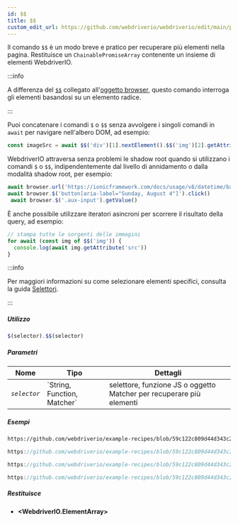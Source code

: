 ```yaml
---
id: $$
title: $$
custom_edit_url: https://github.com/webdriverio/webdriverio/edit/main/packages/webdriverio/src/commands/element/$$.ts
---
```


Il comando `$$` è un modo breve e pratico per recuperare più elementi nella pagina.
Restituisce un `ChainablePromiseArray` contenente un insieme di elementi WebdriverIO.

:::info

A differenza del [`$$`](/docs/api/browser/$$) collegato all'[oggetto browser](/docs/api/browser),
questo comando interroga gli elementi basandosi su un elemento radice.

:::

Puoi concatenare i comandi `$` o `$$` senza avvolgere i singoli comandi in `await` per
navigare nell'albero DOM, ad esempio:

```js
const imageSrc = await $$('div')[1].nextElement().$$('img')[2].getAttribute('src')
```

WebdriverIO attraversa senza problemi le shadow root quando si utilizzano i comandi `$` o `$$`, indipendentemente dal livello di annidamento o
dalla modalità shadow root, per esempio:

```js
await browser.url('https://ionicframework.com/docs/usage/v8/datetime/basic/demo.html?ionic:mode=md')
await browser.$('button[aria-label="Sunday, August 4"]').click()
 await browser.$('.aux-input').getValue()
```

È anche possibile utilizzare iteratori asincroni per scorrere il risultato della query, ad esempio:

```js
// stampa tutte le sorgenti delle immagini
for await (const img of $$('img')) {
  console.log(await img.getAttribute('src'))
}
```

:::info

Per maggiori informazioni su come selezionare elementi specifici, consulta la guida [Selettori](/docs/selectors).

:::

##### Utilizzo

```js
$(selector).$$(selector)
```

##### Parametri

<table>
  <thead>
    <tr>
      <th>Nome</th><th>Tipo</th><th>Dettagli</th>
    </tr>
  </thead>
  <tbody>
    <tr>
      <td><code><var>selector</var></code></td>
      <td>`String, Function, Matcher`</td>
      <td>selettore, funzione JS o oggetto Matcher per recuperare più elementi</td>
    </tr>
  </tbody>
</table>

##### Esempi

```html reference title="example.html" useHTTPS
https://github.com/webdriverio/example-recipes/blob/59c122c809d44d343c231bde2af7e8456c8f086c/queryElements/example.html
```

```js reference title="multipleElements.js" useHTTPS
https://github.com/webdriverio/example-recipes/blob/59c122c809d44d343c231bde2af7e8456c8f086c/queryElements/multipleElements.js#L6-L7
```

```js reference title="multipleElements.js" useHTTPS
https://github.com/webdriverio/example-recipes/blob/59c122c809d44d343c231bde2af7e8456c8f086c/queryElements/multipleElements.js#L15-L24
```

```js reference title="multipleElements.js" useHTTPS
https://github.com/webdriverio/example-recipes/blob/59c122c809d44d343c231bde2af7e8456c8f086c/queryElements/multipleElements.js#L32-L39
```

##### Restituisce

- **&lt;WebdriverIO.ElementArray&gt;**